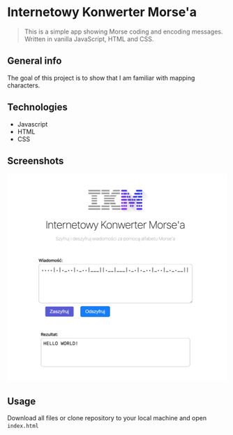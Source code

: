 # Internetowy Konwerter Morse'a
> This is a simple app showing Morse coding and encoding messages. Written in vanilla JavaScript, HTML and CSS. 

## General info
The goal of this project is to show that I am familiar with mapping characters.

## Technologies
- Javascript
- HTML
- CSS


## Screenshots
![Example screenshot](./img/screenshot.png)


## Usage
Download all files or clone repository to your local machine and open `index.html` 

